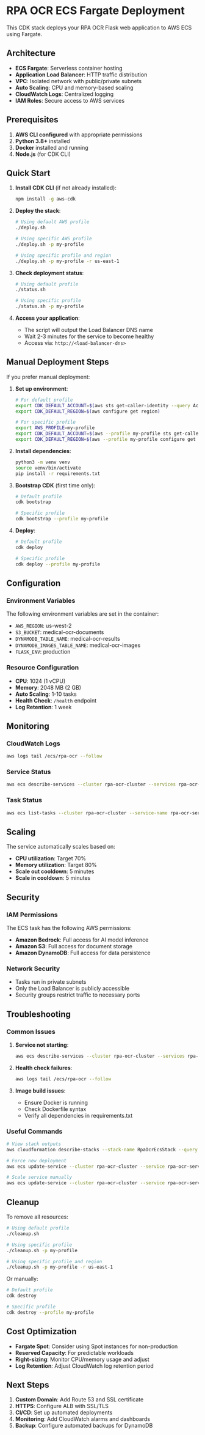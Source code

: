 # RPA OCR ECS Fargate Deployment

This CDK stack deploys your RPA OCR Flask web application to AWS ECS using Fargate.

## Architecture

- **ECS Fargate**: Serverless container hosting
- **Application Load Balancer**: HTTP traffic distribution
- **VPC**: Isolated network with public/private subnets
- **Auto Scaling**: CPU and memory-based scaling
- **CloudWatch Logs**: Centralized logging
- **IAM Roles**: Secure access to AWS services

## Prerequisites

1. **AWS CLI configured** with appropriate permissions
2. **Python 3.8+** installed
3. **Docker** installed and running
4. **Node.js** (for CDK CLI)

## Quick Start

1. **Install CDK CLI** (if not already installed):
   ```bash
   npm install -g aws-cdk
   ```

2. **Deploy the stack**:
   ```bash
   # Using default AWS profile
   ./deploy.sh
   
   # Using specific AWS profile
   ./deploy.sh -p my-profile
   
   # Using specific profile and region
   ./deploy.sh -p my-profile -r us-east-1
   ```

3. **Check deployment status**:
   ```bash
   # Using default profile
   ./status.sh
   
   # Using specific profile
   ./status.sh -p my-profile
   ```

4. **Access your application**:
   - The script will output the Load Balancer DNS name
   - Wait 2-3 minutes for the service to become healthy
   - Access via: `http://<load-balancer-dns>`

## Manual Deployment Steps

If you prefer manual deployment:

1. **Set up environment**:
   ```bash
   # For default profile
   export CDK_DEFAULT_ACCOUNT=$(aws sts get-caller-identity --query Account --output text)
   export CDK_DEFAULT_REGION=$(aws configure get region)
   
   # For specific profile
   export AWS_PROFILE=my-profile
   export CDK_DEFAULT_ACCOUNT=$(aws --profile my-profile sts get-caller-identity --query Account --output text)
   export CDK_DEFAULT_REGION=$(aws --profile my-profile configure get region)
   ```

2. **Install dependencies**:
   ```bash
   python3 -m venv venv
   source venv/bin/activate
   pip install -r requirements.txt
   ```

3. **Bootstrap CDK** (first time only):
   ```bash
   # Default profile
   cdk bootstrap
   
   # Specific profile
   cdk bootstrap --profile my-profile
   ```

4. **Deploy**:
   ```bash
   # Default profile
   cdk deploy
   
   # Specific profile
   cdk deploy --profile my-profile
   ```

## Configuration

### Environment Variables

The following environment variables are set in the container:

- `AWS_REGION`: us-west-2
- `S3_BUCKET`: medical-ocr-documents
- `DYNAMODB_TABLE_NAME`: medical-ocr-results
- `DYNAMODB_IMAGES_TABLE_NAME`: medical-ocr-images
- `FLASK_ENV`: production

### Resource Configuration

- **CPU**: 1024 (1 vCPU)
- **Memory**: 2048 MB (2 GB)
- **Auto Scaling**: 1-10 tasks
- **Health Check**: `/health` endpoint
- **Log Retention**: 1 week

## Monitoring

### CloudWatch Logs
```bash
aws logs tail /ecs/rpa-ocr --follow
```

### Service Status
```bash
aws ecs describe-services --cluster rpa-ocr-cluster --services rpa-ocr-service
```

### Task Status
```bash
aws ecs list-tasks --cluster rpa-ocr-cluster --service-name rpa-ocr-service
```

## Scaling

The service automatically scales based on:
- **CPU utilization**: Target 70%
- **Memory utilization**: Target 80%
- **Scale out cooldown**: 5 minutes
- **Scale in cooldown**: 5 minutes

## Security

### IAM Permissions

The ECS task has the following AWS permissions:
- **Amazon Bedrock**: Full access for AI model inference
- **Amazon S3**: Full access for document storage
- **Amazon DynamoDB**: Full access for data persistence

### Network Security

- Tasks run in private subnets
- Only the Load Balancer is publicly accessible
- Security groups restrict traffic to necessary ports

## Troubleshooting

### Common Issues

1. **Service not starting**:
   ```bash
   aws ecs describe-services --cluster rpa-ocr-cluster --services rpa-ocr-service
   ```

2. **Health check failures**:
   ```bash
   aws logs tail /ecs/rpa-ocr --follow
   ```

3. **Image build issues**:
   - Ensure Docker is running
   - Check Dockerfile syntax
   - Verify all dependencies in requirements.txt

### Useful Commands

```bash
# View stack outputs
aws cloudformation describe-stacks --stack-name RpaOcrEcsStack --query 'Stacks[0].Outputs'

# Force new deployment
aws ecs update-service --cluster rpa-ocr-cluster --service rpa-ocr-service --force-new-deployment

# Scale service manually
aws ecs update-service --cluster rpa-ocr-cluster --service rpa-ocr-service --desired-count 2
```

## Cleanup

To remove all resources:

```bash
# Using default profile
./cleanup.sh

# Using specific profile
./cleanup.sh -p my-profile

# Using specific profile and region
./cleanup.sh -p my-profile -r us-east-1
```

Or manually:

```bash
# Default profile
cdk destroy

# Specific profile
cdk destroy --profile my-profile
```

## Cost Optimization

- **Fargate Spot**: Consider using Spot instances for non-production
- **Reserved Capacity**: For predictable workloads
- **Right-sizing**: Monitor CPU/memory usage and adjust
- **Log Retention**: Adjust CloudWatch log retention period

## Next Steps

1. **Custom Domain**: Add Route 53 and SSL certificate
2. **HTTPS**: Configure ALB with SSL/TLS
3. **CI/CD**: Set up automated deployments
4. **Monitoring**: Add CloudWatch alarms and dashboards
5. **Backup**: Configure automated backups for DynamoDB
